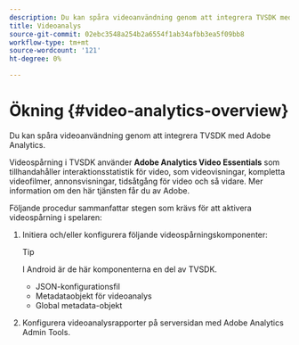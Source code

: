 ```yaml
---
description: Du kan spåra videoanvändning genom att integrera TVSDK med Adobe Analytics.
title: Videoanalys
source-git-commit: 02ebc3548a254b2a6554f1ab34afbb3ea5f09bb8
workflow-type: tm+mt
source-wordcount: '121'
ht-degree: 0%

---
```


# Ökning {#video-analytics-overview}

Du kan spåra videoanvändning genom att integrera TVSDK med Adobe Analytics.

Videospårning i TVSDK använder **Adobe Analytics Video Essentials** som tillhandahåller interaktionsstatistik för video, som videovisningar, kompletta videofilmer, annonsvisningar, tidsåtgång för video och så vidare. Mer information om den här tjänsten får du av Adobe.

Följande procedur sammanfattar stegen som krävs för att aktivera videospårning i spelaren:

1. Initiera och/eller konfigurera följande videospårningskomponenter:

   >[!TIP]
   >
   >I Android är de här komponenterna en del av TVSDK.

   * JSON-konfigurationsfil
   * Metadataobjekt för videoanalys
   * Global metadata-objekt

1. Konfigurera videoanalysrapporter på serversidan med Adobe Analytics Admin Tools.
